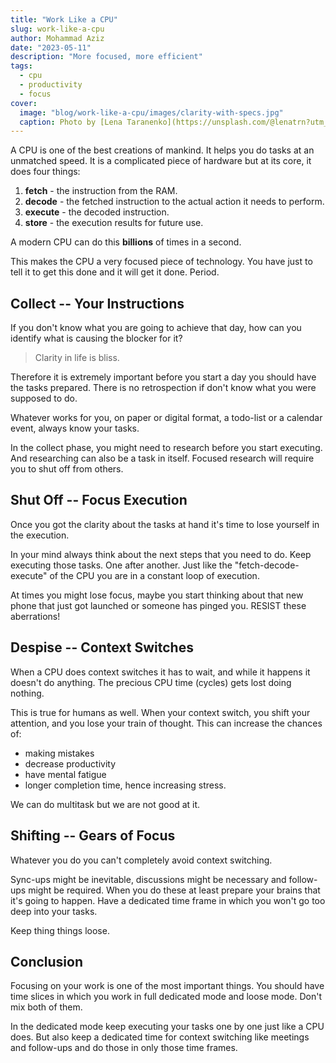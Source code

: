 ```yaml
---
title: "Work Like a CPU"
slug: work-like-a-cpu
author: Mohammad Aziz
date: "2023-05-11"
description: "More focused, more efficient"
tags:
  - cpu
  - productivity
  - focus
cover:
  image: "blog/work-like-a-cpu/images/clarity-with-specs.jpg"
  caption: Photo by [Lena Taranenko](https://unsplash.com/@lenatrn?utm_source=unsplash&utm_medium=referral&utm_content=creditCopyText) on [Unsplash](https://unsplash.com/photos/hCUA4xtxVTA?utm_source=unsplash&utm_medium=referral&utm_content=creditCopyText)  
---
```


A CPU is one of the best creations of mankind. It helps you do tasks at an unmatched speed.
It is a complicated piece of hardware but at its core, it does four things:

1. **fetch** - the instruction from the RAM.
2. **decode** - the fetched instruction to the actual action it needs to perform.
3. **execute** - the decoded instruction.
4. **store** - the execution results for future use.

A modern CPU can do this **billions** of times in a second.

This makes the CPU a very focused piece of technology. You have just to tell it to get this done and it will get it done. Period.

## Collect -- Your Instructions

If you don't know what you are going to achieve that day, how can you identify what is causing the blocker for it?

> Clarity in life is bliss.

Therefore it is extremely important before you start a day you should have the tasks prepared.
There is no retrospection if don't know what you were supposed to do. 

Whatever works for you, on paper or digital format, a todo-list or a calendar event, always know your tasks.

In the collect phase, you might need to research before you start executing.
And researching can also be a task in itself.
Focused research will require you to shut off from others.

## Shut Off -- Focus Execution

Once you got the clarity about the tasks at hand it's time to lose yourself in the execution.

In your mind always think about the next steps that you need to do.
Keep executing those tasks.
One after another.
Just like the "fetch-decode-execute" of the CPU you are in a constant loop of execution.

At times you might lose focus, maybe you start thinking about that new phone that just got launched or someone has pinged you. RESIST these aberrations!

## Despise -- Context Switches

When a CPU does context switches it has to wait, and while it happens it doesn't do anything.
The precious CPU time (cycles) gets lost doing nothing.

This is true for humans as well. When your context switch, you shift your attention, and you lose your train of thought.
This can increase the chances of:

* making mistakes
* decrease productivity
* have mental fatigue
* longer completion time, hence increasing stress.

We can do multitask but we are not good at it.

## Shifting -- Gears of Focus

Whatever you do you can't completely avoid context switching.

Sync-ups might be inevitable, discussions might be necessary and follow-ups might be required.
When you do these at least prepare your brains that it's going to happen.
Have a dedicated time frame in which you won't go too deep into your tasks.

Keep thing things loose.

## Conclusion

Focusing on your work is one of the most important things.
You should have time slices in which you work in full dedicated mode and loose mode.
Don't mix both of them.

In the dedicated mode keep executing your tasks one by one just like a CPU does.
But also keep a dedicated time for context switching like meetings and follow-ups and do those in only those time frames.
